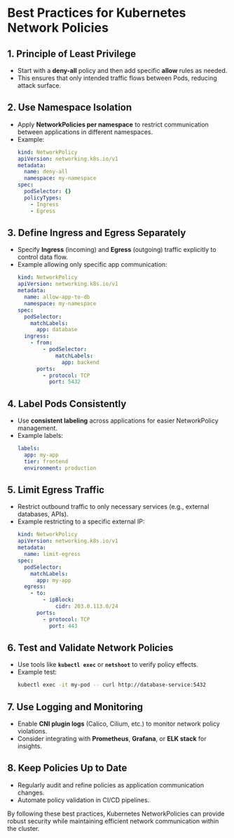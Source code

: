 # Best Practices for Kubernetes Network Policies

## 1. Principle of Least Privilege
- Start with a **deny-all** policy and then add specific **allow** rules as needed.
- This ensures that only intended traffic flows between Pods, reducing attack surface.

## 2. Use Namespace Isolation
- Apply **NetworkPolicies per namespace** to restrict communication between applications in different namespaces.
- Example:
  ```yaml
  kind: NetworkPolicy
  apiVersion: networking.k8s.io/v1
  metadata:
    name: deny-all
    namespace: my-namespace
  spec:
    podSelector: {}
    policyTypes:
      - Ingress
      - Egress
  ```

## 3. Define Ingress and Egress Separately
- Specify **Ingress** (incoming) and **Egress** (outgoing) traffic explicitly to control data flow.
- Example allowing only specific app communication:
  ```yaml
  kind: NetworkPolicy
  apiVersion: networking.k8s.io/v1
  metadata:
    name: allow-app-to-db
    namespace: my-namespace
  spec:
    podSelector:
      matchLabels:
        app: database
    ingress:
      - from:
          - podSelector:
              matchLabels:
                app: backend
        ports:
          - protocol: TCP
            port: 5432
  ```

## 4. Label Pods Consistently
- Use **consistent labeling** across applications for easier NetworkPolicy management.
- Example labels:
  ```yaml
  labels:
    app: my-app
    tier: frontend
    environment: production
  ```

## 5. Limit Egress Traffic
- Restrict outbound traffic to only necessary services (e.g., external databases, APIs).
- Example restricting to a specific external IP:
  ```yaml
  kind: NetworkPolicy
  apiVersion: networking.k8s.io/v1
  metadata:
    name: limit-egress
  spec:
    podSelector:
      matchLabels:
        app: my-app
    egress:
      - to:
          - ipBlock:
              cidr: 203.0.113.0/24
        ports:
          - protocol: TCP
            port: 443
  ```

## 6. Test and Validate Network Policies
- Use tools like **`kubectl exec`** or **`netshoot`** to verify policy effects.
- Example test:
  ```sh
  kubectl exec -it my-pod -- curl http://database-service:5432
  ```

## 7. Use Logging and Monitoring
- Enable **CNI plugin logs** (Calico, Cilium, etc.) to monitor network policy violations.
- Consider integrating with **Prometheus**, **Grafana**, or **ELK stack** for insights.

## 8. Keep Policies Up to Date
- Regularly audit and refine policies as application communication changes.
- Automate policy validation in CI/CD pipelines.

By following these best practices, Kubernetes NetworkPolicies can provide robust security while maintaining efficient network communication within the cluster.

